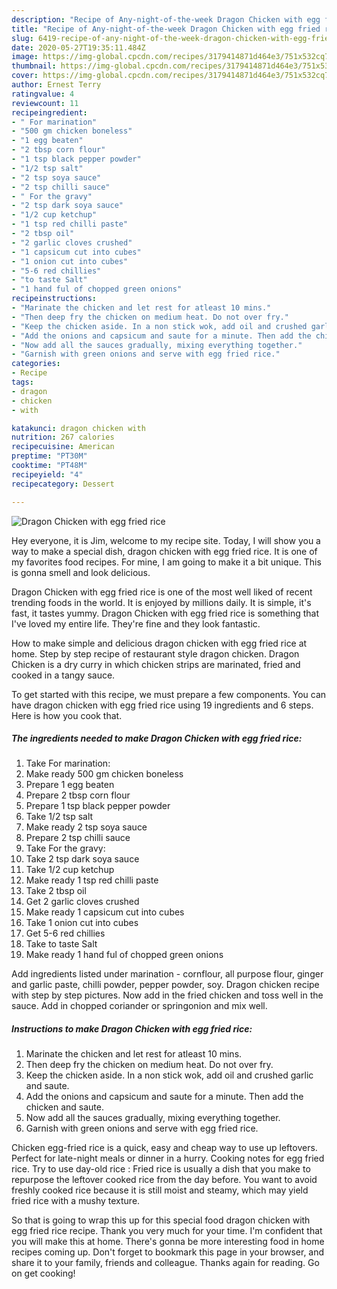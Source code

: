 ```yaml
---
description: "Recipe of Any-night-of-the-week Dragon Chicken with egg fried rice"
title: "Recipe of Any-night-of-the-week Dragon Chicken with egg fried rice"
slug: 6419-recipe-of-any-night-of-the-week-dragon-chicken-with-egg-fried-rice
date: 2020-05-27T19:35:11.484Z
image: https://img-global.cpcdn.com/recipes/3179414871d464e3/751x532cq70/dragon-chicken-with-egg-fried-rice-recipe-main-photo.jpg
thumbnail: https://img-global.cpcdn.com/recipes/3179414871d464e3/751x532cq70/dragon-chicken-with-egg-fried-rice-recipe-main-photo.jpg
cover: https://img-global.cpcdn.com/recipes/3179414871d464e3/751x532cq70/dragon-chicken-with-egg-fried-rice-recipe-main-photo.jpg
author: Ernest Terry
ratingvalue: 4
reviewcount: 11
recipeingredient:
- " For marination"
- "500 gm chicken boneless"
- "1 egg beaten"
- "2 tbsp corn flour"
- "1 tsp black pepper powder"
- "1/2 tsp salt"
- "2 tsp soya sauce"
- "2 tsp chilli sauce"
- " For the gravy"
- "2 tsp dark soya sauce"
- "1/2 cup ketchup"
- "1 tsp red chilli paste"
- "2 tbsp oil"
- "2 garlic cloves crushed"
- "1 capsicum cut into cubes"
- "1 onion cut into cubes"
- "5-6 red chillies"
- "to taste Salt"
- "1 hand ful of chopped green onions"
recipeinstructions:
- "Marinate the chicken and let rest for atleast 10 mins."
- "Then deep fry the chicken on medium heat. Do not over fry."
- "Keep the chicken aside. In a non stick wok, add oil and crushed garlic and saute."
- "Add the onions and capsicum and saute for a minute. Then add the chicken and saute."
- "Now add all the sauces gradually, mixing everything together."
- "Garnish with green onions and serve with egg fried rice."
categories:
- Recipe
tags:
- dragon
- chicken
- with

katakunci: dragon chicken with 
nutrition: 267 calories
recipecuisine: American
preptime: "PT30M"
cooktime: "PT48M"
recipeyield: "4"
recipecategory: Dessert

---
```



![Dragon Chicken with egg fried rice](https://img-global.cpcdn.com/recipes/3179414871d464e3/751x532cq70/dragon-chicken-with-egg-fried-rice-recipe-main-photo.jpg)

Hey everyone, it is Jim, welcome to my recipe site. Today, I will show you a way to make a special dish, dragon chicken with egg fried rice. It is one of my favorites food recipes. For mine, I am going to make it a bit unique. This is gonna smell and look delicious.

Dragon Chicken with egg fried rice is one of the most well liked of recent trending foods in the world. It is enjoyed by millions daily. It is simple, it's fast, it tastes yummy. Dragon Chicken with egg fried rice is something that I've loved my entire life. They're fine and they look fantastic.

How to make simple and delicious dragon chicken with egg fried rice at home. Step by step recipe of restaurant style dragon chicken. Dragon Chicken is a dry curry in which chicken strips are marinated, fried and cooked in a tangy sauce.


To get started with this recipe, we must prepare a few components. You can have dragon chicken with egg fried rice using 19 ingredients and 6 steps. Here is how you cook that.

<!--inarticleads1-->

##### The ingredients needed to make Dragon Chicken with egg fried rice:

1. Take  For marination:
1. Make ready 500 gm chicken boneless
1. Prepare 1 egg beaten
1. Prepare 2 tbsp corn flour
1. Prepare 1 tsp black pepper powder
1. Take 1/2 tsp salt
1. Make ready 2 tsp soya sauce
1. Prepare 2 tsp chilli sauce
1. Take  For the gravy:
1. Take 2 tsp dark soya sauce
1. Take 1/2 cup ketchup
1. Make ready 1 tsp red chilli paste
1. Take 2 tbsp oil
1. Get 2 garlic cloves crushed
1. Make ready 1 capsicum cut into cubes
1. Take 1 onion cut into cubes
1. Get 5-6 red chillies
1. Take to taste Salt
1. Make ready 1 hand ful of chopped green onions


Add ingredients listed under marination - cornflour, all purpose flour, ginger and garlic paste, chilli powder, pepper powder, soy. Dragon chicken recipe with step by step pictures. Now add in the fried chicken and toss well in the sauce. Add in chopped coriander or springonion and mix well. 

<!--inarticleads2-->

##### Instructions to make Dragon Chicken with egg fried rice:

1. Marinate the chicken and let rest for atleast 10 mins.
1. Then deep fry the chicken on medium heat. Do not over fry.
1. Keep the chicken aside. In a non stick wok, add oil and crushed garlic and saute.
1. Add the onions and capsicum and saute for a minute. Then add the chicken and saute.
1. Now add all the sauces gradually, mixing everything together.
1. Garnish with green onions and serve with egg fried rice.


Chicken egg-fried rice is a quick, easy and cheap way to use up leftovers. Perfect for late-night meals or dinner in a hurry. Cooking notes for egg fried rice. Try to use day-old rice : Fried rice is usually a dish that you make to repurpose the leftover cooked rice from the day before. You want to avoid freshly cooked rice because it is still moist and steamy, which may yield fried rice with a mushy texture. 

So that is going to wrap this up for this special food dragon chicken with egg fried rice recipe. Thank you very much for your time. I'm confident that you will make this at home. There's gonna be more interesting food in home recipes coming up. Don't forget to bookmark this page in your browser, and share it to your family, friends and colleague. Thanks again for reading. Go on get cooking!
